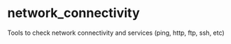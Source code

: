 # network_connectivity
Tools to check network connectivity and services (ping, http, ftp, ssh, etc)
